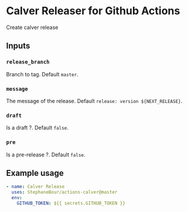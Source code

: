 # Calver Releaser for Github Actions

Create calver release

## Inputs

### `release_branch`

Branch to tag. Default `master`.

### `message`

The message of the release. Default `release: version ${NEXT_RELEASE}`.

### `draft`

Is a draft ?. Default `false`.

### `pre`

Is a pre-release ?. Default `false`.

## Example usage

```yaml
- name: Calver Release
  uses: StephaneBour/actions-calver@master
  env:
    GITHUB_TOKEN: ${{ secrets.GITHUB_TOKEN }}
```

